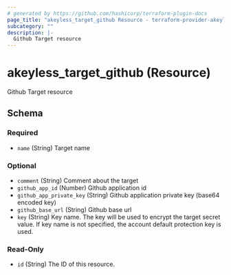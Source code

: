 ```yaml
---
# generated by https://github.com/hashicorp/terraform-plugin-docs
page_title: "akeyless_target_github Resource - terraform-provider-akeyless"
subcategory: ""
description: |-
  Github Target resource
---
```


# akeyless_target_github (Resource)

Github Target resource



<!-- schema generated by tfplugindocs -->
## Schema

### Required

- `name` (String) Target name

### Optional

- `comment` (String) Comment about the target
- `github_app_id` (Number) Github application id
- `github_app_private_key` (String) Github application private key (base64 encoded key)
- `github_base_url` (String) Github base url
- `key` (String) Key name. The key will be used to encrypt the target secret value. If key name is not specified, the account default protection key is used.

### Read-Only

- `id` (String) The ID of this resource.



